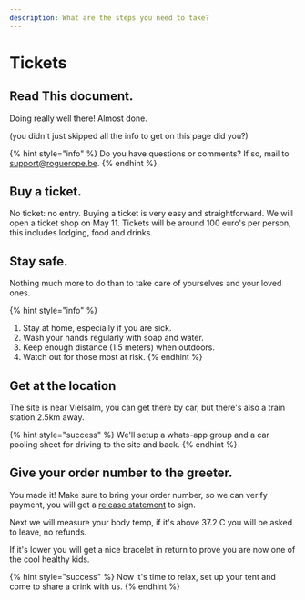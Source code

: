 ```yaml
---
description: What are the steps you need to take?
---
```


# Tickets

## Read This document.

Doing really well there! Almost done.

\(you didn't just skipped all the info to get on this page did you?\)

{% hint style="info" %}
Do you have questions or comments? If so, mail to [support@roguerope.be](mailto:support@roguerope.be).
{% endhint %}

## Buy a ticket.

No ticket: no entry. Buying a ticket is very easy and straightforward. We will open a ticket shop on May 11. Tickets will be around 100 euro's per person, this includes lodging, food and drinks.

## Stay safe.

Nothing much more to do than to take care of yourselves and your loved ones.

{% hint style="info" %}
1. Stay at home, especially if you are sick.
2. Wash your hands regularly with soap and water.
3. Keep enough distance \(1.5 meters\) when outdoors.
4. Watch out for those most at risk.
{% endhint %}

## Get at the location

The site is near Vielsalm, you can get there by car, but there's also a train station 2.5km away.

{% hint style="success" %}
We'll setup a whats-app group and a car pooling sheet for driving to the site and back.
{% endhint %}

## Give your order number to the greeter.

You made it! Make sure to bring your order number, so we can verify payment, you will get a [release statement](https://github.com/RogueRope/SurvivalGuide/tree/8d063fb0a9f3b34ba295bf545b9b832b6415ef3a/release-statement.md) to sign.

Next we will measure your body temp, if it's above 37.2 C you will be asked to leave, no refunds.

If it's lower you will get a nice bracelet in return to prove you are now one of the cool healthy kids.

{% hint style="success" %}
Now it's time to relax, set up your tent and come to share a drink with us.
{% endhint %}

